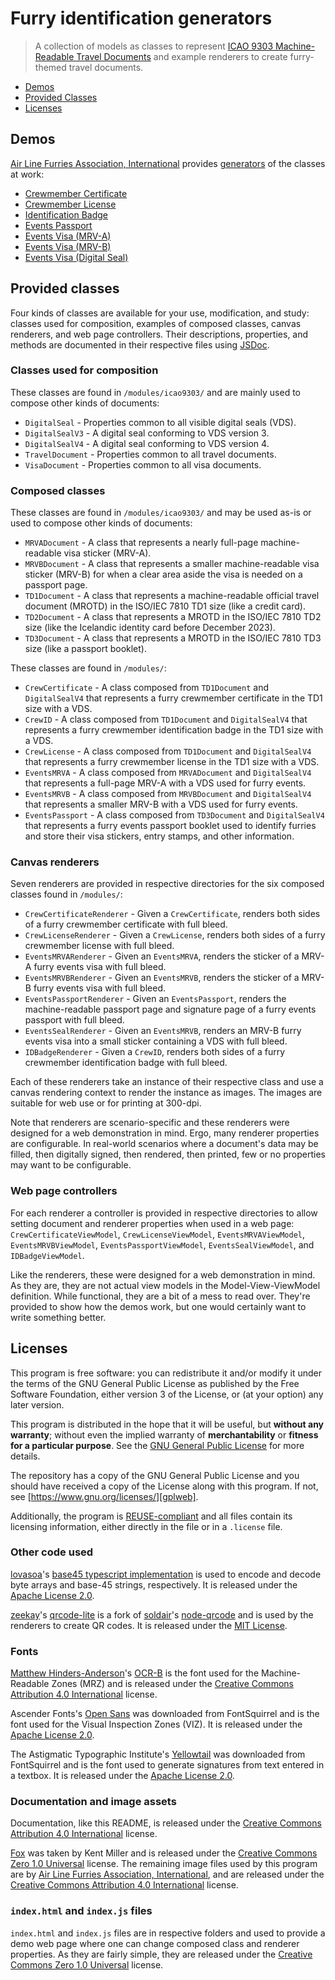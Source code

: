 <!--
  SPDX-FileCopyrightText: 2023 Don Geronimo <https://sentamal.in/>
  SPDX-License-Identifier: CC-BY-4.0
-->

# Furry identification generators

> A collection of models as classes to represent [ICAO 9303 Machine-Readable Travel Documents][icao9303] and example renderers to create furry-themed travel documents.

* [Demos](#demos)
* [Provided Classes](#provided-classes)
* [Licenses](#licenses)

## Demos

[Air Line Furries Association, International][alfa] provides [generators](https://generator.airlinefurries.com) of the classes at work:

* [Crewmember Certificate](https://generator.airlinefurries.com/crew-certificate/)
* [Crewmember License](https://generator.airlinefurries.com/crew-license/)
* [Identification Badge](https://generator.airlinefurries.com/id-badge/)
* [Events Passport](https://generator.airlinefurries.com/events-passport/)
* [Events Visa (MRV-A)](https://generator.airlinefurries.com/events-mrva/)
* [Events Visa (MRV-B)](https://generator.airlinefurries.com/events-mrvb/)
* [Events Visa (Digital Seal)](https://generator.airlinefurries.com/events-seal/)

## Provided classes

Four kinds of classes are available for your use, modification, and study: classes used for composition, examples of composed classes, canvas renderers, and web page controllers. Their descriptions, properties, and methods are documented in their respective files using [JSDoc][jsdoc].

### Classes used for composition

These classes are found in `/modules/icao9303/` and are mainly used to compose other kinds of documents:

* `DigitalSeal` - Properties common to all visible digital seals (VDS).
* `DigitalSealV3` - A digital seal conforming to VDS version 3.
* `DigitalSealV4` - A digital seal conforming to VDS version 4.
* `TravelDocument` - Properties common to all travel documents.
* `VisaDocument` - Properties common to all visa documents.

### Composed classes

These classes are found in `/modules/icao9303/` and may be used as-is or used to compose other kinds of documents:

* `MRVADocument` - A class that represents a nearly full-page machine-readable visa sticker (MRV-A).
* `MRVBDocument` - A class that represents a smaller machine-readable visa sticker (MRV-B) for when a clear area aside the visa is needed on a passport page.
* `TD1Document` - A class that represents a machine-readable official travel document (MROTD) in the ISO/IEC 7810 TD1 size (like a credit card).
* `TD2Document` - A class that represents a MROTD in the ISO/IEC 7810 TD2 size (like the Icelandic identity card before December 2023).
* `TD3Document` - A class that represents a MROTD in the ISO/IEC 7810 TD3 size (like a passport booklet).

These classes are found in `/modules/`:

* `CrewCertificate` - A class composed from `TD1Document` and `DigitalSealV4` that represents a furry crewmember certificate in the TD1 size with a VDS.
* `CrewID` - A class composed from `TD1Document` and `DigitalSealV4` that represents a furry crewmember identification badge in the TD1 size with a VDS.
* `CrewLicense` - A class composed from `TD1Document` and `DigitalSealV4` that represents a furry crewmember license in the TD1 size with a VDS.
* `EventsMRVA` - A class composed from `MRVADocument` and `DigitalSealV4` that represents a full-page MRV-A with a VDS used for furry events.
* `EventsMRVB` - A class composed from `MRVBDocument` and `DigitalSealV4` that represents a smaller MRV-B with a VDS used for furry events.
* `EventsPassport` - A class composed from `TD3Document` and `DigitalSealV4` that represents a furry events passport booklet used to identify furries and store their visa stickers, entry stamps, and other information.

### Canvas renderers

Seven renderers are provided in respective directories for the six composed classes found in `/modules/`:

* `CrewCertificateRenderer` - Given a `CrewCertificate`, renders both sides of a furry crewmember certificate with full bleed.
* `CrewLicenseRenderer` - Given a `CrewLicense`, renders both sides of a furry crewmember license with full bleed.
* `EventsMRVARenderer` - Given an `EventsMRVA`, renders the sticker of a MRV-A furry events visa with full bleed.
* `EventsMRVBRenderer` - Given an `EventsMRVB`, renders the sticker of a MRV-B furry events visa with full bleed.
* `EventsPassportRenderer` - Given an `EventsPassport`, renders the machine-readable passport page and signature page of a furry events passport with full bleed.
* `EventsSealRenderer` - Given an `EventsMRVB`, renders an MRV-B furry events visa into a small sticker containing a VDS with full bleed.
* `IDBadgeRenderer` - Given a `CrewID`, renders both sides of a furry crewmember identification badge with full bleed.

Each of these renderers take an instance of their respective class and use a canvas rendering context to render the instance as images. The images are suitable for web use or for printing at 300-dpi.

Note that renderers are scenario-specific and these renderers were designed for a web demonstration in mind. Ergo, many renderer properties are configurable. In real-world scenarios where a document's data may be filled, then digitally signed, then rendered, then printed, few or no properties may want to be configurable.

### Web page controllers

For each renderer a controller is provided in respective directories to allow setting document and renderer properties when used in a web page: `CrewCertificateViewModel`, `CrewLicenseViewModel`, `EventsMRVAViewModel`, `EventsMRVBViewModel`, `EventsPassportViewModel`, `EventsSealViewModel`, and `IDBadgeViewModel`.

Like the renderers, these were designed for a web demonstration in mind. As they are, they are not actual view models in the Model-View-ViewModel definition. While functional, they are a bit of a mess to read over. They're provided to show how the demos work, but one would certainly want to write something better.

## Licenses

This program is free software: you can redistribute it and/or modify it under the terms of the GNU General Public License as published by the Free Software Foundation, either version 3 of the License, or (at your option) any later version.

This program is distributed in the hope that it will be useful, but **without any warranty**; without even the implied warranty of  **merchantability** or **fitness for a particular purpose**. See the [GNU General Public License][gpl] for more details.

The repository has a copy of the GNU General Public License and you should have received a copy of the License along with this program. If not, see [https://www.gnu.org/licenses/][gplweb].

Additionally, the program is [REUSE-compliant][reuse] and all files contain its licensing information, either directly in the file or in a `.license` file.

### Other code used

[lovasoa][lovasoa]'s [base45 typescript implementation][base45] is used to encode and decode byte arrays and base-45 strings, respectively. It is released under the [Apache License 2.0][apache].

[zeekay][zeekay]'s [qrcode-lite][qrcodeLite] is a fork of [soldair][soldair]'s [node-qrcode][nodeQrcode] and is used by the renderers to create QR codes. It is released under the [MIT License][mit].

### Fonts

[Matthew Hinders-Anderson][matthew]'s [OCR-B][ocrb] is the font used for the Machine-Readable Zones (MRZ) and is released under the [Creative Commons Attribution 4.0 International][cc4] license.

Ascender Fonts's [Open Sans][opensans] was downloaded from FontSquirrel and is the font used for the Visual Inspection Zones (VIZ). It is released under the [Apache License 2.0][apache].

The Astigmatic Typographic Institute's [Yellowtail][yellowtail] was downloaded from FontSquirrel and is the font used to generate signatures from text entered in a textbox. It is released under the [Apache License 2.0][apache].

### Documentation and image assets

Documentation, like this README, is released under the [Creative Commons Attribution 4.0 International][cc4] license.

[Fox][fox] was taken by Kent Miller and is released under the [Creative Commons Zero 1.0 Universal][cc0] license. The remaining image files used by this program are by [Air Line Furries Association, International][alfa], and are released under the [Creative Commons Attribution 4.0 International][cc4] license.

### `index.html` and `index.js` files

`index.html` and `index.js` files are in respective folders and used to provide a demo web page where one can change composed class and renderer properties. As they are fairly simple, they are released under the [Creative Commons Zero 1.0 Universal][cc0] license.

[alfa]: https://airlinefurries.com/
[apache]: ./LICENSES/Apache-2.0.txt
[base45]: https://github.com/lovasoa/base45-ts
[cc0]: ./LICENSES/CC0-1.0.txt
[cc4]: ./LICENSES/CC-BY-4.0.txt
[fox]: https://www.flickr.com/photos/57557144@N06/5302090111
[gpl]: ./LICENSES/GPL-3.0-or-later.txt
[gplweb]: https://www.gnu.org/licenses/
[icao9303]: https://www.icao.int/publications/pages/publication.aspx?docnum=9303
[jsdoc]: https://jsdoc.app/
[lovasoa]: https://github.com/lovasoa
[matthew]: https://wehtt.am/
[mit]: ./LICENSES/MIT.txt
[nodeQrcode]: https://github.com/soldair/node-qrcode
[ocrb]: https://web.archive.org/web/20190328165040/https://wehtt.am/ocr-b/
[opensans]: https://www.fontsquirrel.com/fonts/open-sans
[qrcodeLite]: https://github.com/zeekay/qrcode-lite
[reuse]: https://reuse.software/
[soldair]: https://github.com/soldair
[yellowtail]: https://www.fontsquirrel.com/fonts/yellowtail
[zeekay]: https://github.com/zeekay

